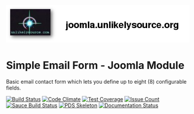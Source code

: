 # [![Simple Email Form Banner](docs/images/logo.png)](http://joomla.unlikelysource.org/)
# Simple Email Form - Joomla Module
Basic email contact form which lets you define up to eight (8) configurable fields.

[![Build Status](https://travis-ci.org/andrewscaya/mod_simpleemailform.svg?branch=master)](https://travis-ci.org/andrewscaya/mod_simpleemailform)
[![Code Climate](https://codeclimate.com/github/andrewscaya/mod_simpleemailform/badges/gpa.svg)](https://codeclimate.com/github/andrewscaya/mod_simpleemailform)
[![Test Coverage](https://codeclimate.com/github/andrewscaya/mod_simpleemailform/badges/coverage.svg)](https://codeclimate.com/github/andrewscaya/mod_simpleemailform)
[![Issue Count](https://codeclimate.com/github/andrewscaya/mod_simpleemailform/badges/issue_count.svg)](https://codeclimate.com/github/andrewscaya/mod_simpleemailform)
[![Sauce Build Status](https://saucelabs.com/buildstatus/andrewscaya?saucy)](https://saucelabs.com/beta/builds/3fcb43152671459580b94c709184c278)
[![PDS Skeleton](https://img.shields.io/badge/pds-skeleton-blue.svg?style=flat-square)](https://github.com/php-pds/skeleton)
[![Documentation Status](https://readthedocs.org/projects/simple-email-form/badge/?version=stable)](http://simple-email-form.readthedocs.io/en/stable/?badge=stable)

